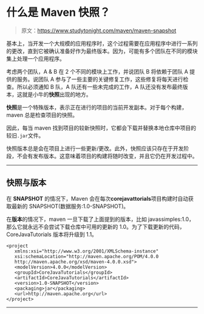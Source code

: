 # 什么是 Maven 快照？

> 原文：<https://www.studytonight.com/maven/maven-snapshot>

基本上，当开发一个大规模的应用程序时，这个过程需要在应用程序中进行一系列的更改，直到它被确认准备好作为最终版本。因为，可能有多个团队在不同的模块集上处理一个应用程序。

考虑两个团队，A & B 在 2 个不同的模块上工作，并说团队 B 将依赖于团队 A 提供的服务。说团队 A 参与了一些主要的关键修复工作，这些修复将每天进行检查。所以必须通知 B 队，A 队还有一些未完成的工作，A 队还没有发布最终版本，这就是小牛的**快照**出现的地方。

**快照**是一个特殊版本，表示正在进行的项目的当前开发副本。对于每个构建，maven 总是检查项目的快照。

因此，每当 maven 找到项目的较新快照时，它都会下载并替换本地仓库中项目的较旧`.jar`文件。

快照版本总是会在项目上进行一些更新/更改。此外，快照应该只存在于开发阶段，不会有发布版本。这意味着项目的构建将随时改变，并且它仍在开发过程中。

* * *

## 快照与版本

在 **SNAPSHOT** 的情况下，Maven 会在每次**corejavattorials**项目构建时自动获取最新的 SNAPSHOT(数据服务:1.0-SNAPSHOT)。

在**版本**的情况下，maven 一旦下载了上面提到的版本，比如 javassimples:1.0，那么它就永远不会尝试下载仓库中可用的更新的 1.0。为了下载更新的代码，CoreJavaTutorials 版本将升级到 1.1。

```
<project  
   xmlns:xsi="http://www.w3.org/2001/XMLSchema-instance"
   xsi:schemaLocation="http://maven.apache.org/POM/4.0.0 
   http://maven.apache.org/xsd/maven-4.0.0.xsd">
   <modelVersion>4.0.0</modelVersion>
   <groupId>CoreJavaTutorials</groupId>
   <artifactId>CoreJavaTutorials</artifactId>
   <version>1.0-SNAPSHOT</version>
   <packaging>jar</packaging>
   <url>http://maven.apache.org</url>
</project> 
```

* * *
